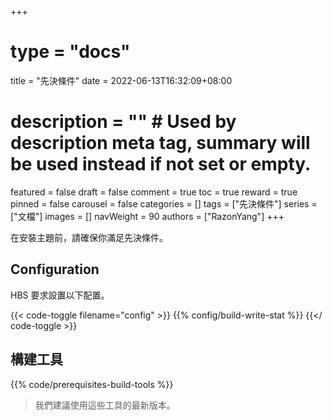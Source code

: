 +++
# type = "docs"
title = "先決條件"
date = 2022-06-13T16:32:09+08:00
# description = "" # Used by description meta tag, summary will be used instead if not set or empty.
featured = false
draft = false
comment = true
toc = true
reward = true
pinned = false
carousel = false
categories = []
tags = ["先決條件"]
series = ["文檔"]
images = []
navWeight = 90
authors = ["RazonYang"]
+++

在安裝主題前，請確保你滿足先決條件。

<!--more-->

## Configuration

HBS 要求設置以下配置。

{{< code-toggle filename="config" >}}
{{% config/build-write-stat %}}
{{</ code-toggle >}}

## 構建工具

{{% code/prerequisites-build-tools %}}

> 我們建議使用這些工具的最新版本。
